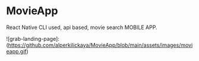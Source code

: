 # MovieApp
React Native CLI used, api based, movie search MOBILE APP.

![grab-landing-page]: (https://github.com/alperkilickaya/MovieApp/blob/main/assets/images/movieapp.gif)
